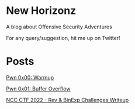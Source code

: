 
# New Horizonz

A blog about Offensive Security Adventures

For any query/suggestion, hit me up on Twitter!

# Posts

[Pwn 0x00: Warmup](https://the-root-user.github.io/blog/posts/pwn-0x00-warmup/)

[Pwn 0x01: Buffer Overflow](https://the-root-user.github.io/blog/posts/pwn-0x01-buffer-overflow/)

[NCC CTF 2022 - Rev & BinExp Challenges Writeup](https://the-root-user.github.io/blog/posts/ncc-ctf-2022/)
